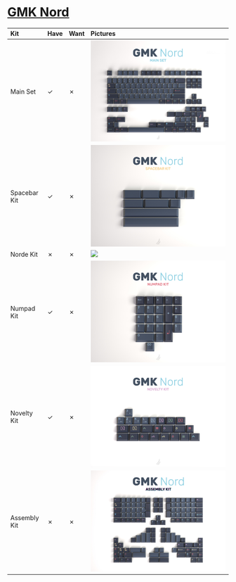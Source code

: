 # [GMK Nord](https://geekhack.org/index.php?topic=100646.0)

| Kit                                   | Have    | Want    | Pictures |
| :-------------------------------------| :------ | :------ | :------- |
| Main Set                              |    ✓    |    ✗    | ![](https://raw.githubusercontent.com/barnumbirr/keysets/master/doc/gmk_nord/gmk_nord_main_set.jpg) |
| Spacebar Kit                          |    ✓    |    ✗    | ![](https://raw.githubusercontent.com/barnumbirr/keysets/master/doc/gmk_nord/gmk_nord_spacebar_kit.jpg) |
| Norde Kit                             |    ✗    |    ✗    | ![](https://raw.githubusercontent.com/barnumbirr/keysets/master/doc/gmk_nord/gmk_nord_norde_kit.jpg) |
| Numpad Kit                            |    ✓    |    ✗    | ![](https://raw.githubusercontent.com/barnumbirr/keysets/master/doc/gmk_nord/gmk_nord_numpad_kit.jpg) |
| Novelty Kit                           |    ✓    |    ✗    | ![](https://raw.githubusercontent.com/barnumbirr/keysets/master/doc/gmk_nord/gmk_nord_novelty_kit.jpg) |
| Assembly Kit                          |    ✗    |    ✗    | ![](https://raw.githubusercontent.com/barnumbirr/keysets/master/doc/gmk_nord/gmk_nord_assembly_kit.jpg) |
